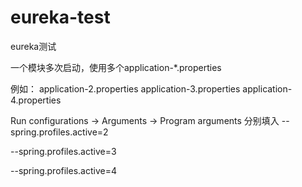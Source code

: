 # eureka-test
eureka测试

一个模块多次启动，使用多个application-*.properties

例如：
application-2.properties
application-3.properties
application-4.properties

Run configurations -> Arguments -> Program arguments
分别填入
--spring.profiles.active=2

--spring.profiles.active=3

--spring.profiles.active=4
